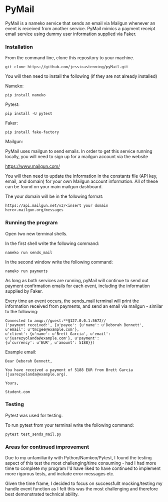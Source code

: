 # PyMail

PyMail is a nameko service that sends an email via Mailgun whenever an event is received from another service. PyMail mimics a payment receipt email service using dummy user information supplied via Faker.

### Installation

From the command line, clone this repository to your machine.
```
git clone https://github.com/jessicastenning/pyMail.git
```
You will then need to install the following (if they are not already installed)

Nameko:
```
pip install nameko
```
Pytest:
```
pip install -U pytest
```
Faker:
```
pip install fake-factory
```
Mailgun:

PyMail uses mailgun to send emails. In order to get this service running locally, you will need to sign up for a mailgun account via the website

https://www.mailgun.com/

You will then need to update the information in the constants file (API key, email, and domain) for your own Mailgun account information. All of these can be found on your main mailgun dashboard.

The your domain will be in the following format:
```
https://api.mailgun.net/v3/<insert your domain here>.mailgun.org/messages
```

### Running the program

Open two new terminal shells.

In the first shell write the following command:
```
nameko run sends_mail
```

In the second window write the following command:
```
nameko run payments
```

As long as both services are running, pyMail will continue to send out payment confirmation emails for each event, including the information supplied by Faker.

Every time an event occurs, the sends_mail terminal will print the information received from payments, and send an email via mailgun - similar to the following: 
```
Connected to amqp://guest:**@127.0.0.1:5672//
('payment received:', {u'payee': {u'name': u'Deborah Bennett', u'email': u'tmcgee@example.com'},
u'client': {u'name': u'Brett Garcia', u'email': u'juarezyolanda@example.com'}, u'payment': 
{u'currency': u'EUR', u'amount': 5188}})
```
Example email:
```
Dear Deborah Bennett,

You have received a payment of 5188 EUR from Brett Garcia (juarezyolanda@example.org).

Yours,

Student.com
```
### Testing 

Pytest was used for testing. 

To run pytest from your terminal write the following command: 
```
pytest test_sends_mail.py
```
### Areas for continued improvement
Due to my unfamiliarity with Python/Namkeo/Pytest, I found the testing aspect of this test the most challenging/time consuming - had I had more time to complete my program I'd have liked to have continued to implement more rigorous tests, and include error messages etc. 

Given the time frame, I decided to focus on successfullt mocking/testing my handle event function as I felt this was the most challenging and therefore best demonstrated technical ability. 
